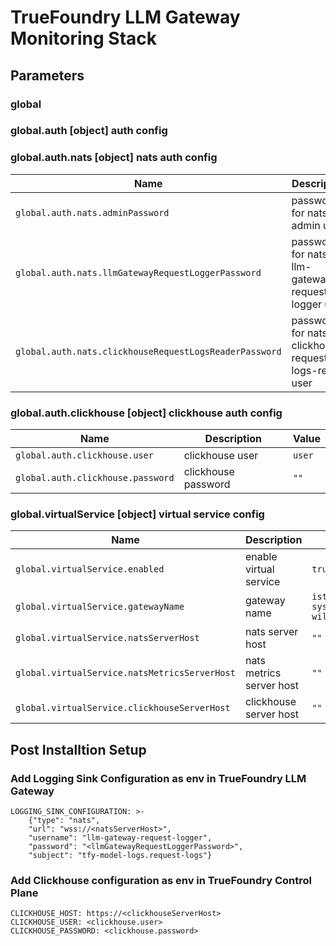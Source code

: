 # TrueFoundry LLM Gateway Monitoring Stack

## Parameters

### global


### global.auth [object] auth config


### global.auth.nats [object] nats auth config

| Name                                                   | Description                                           | Value |
| ------------------------------------------------------ | ----------------------------------------------------- | ----- |
| `global.auth.nats.adminPassword`                       | password for nats admin user                          | `""`  |
| `global.auth.nats.llmGatewayRequestLoggerPassword`     | password for nats llm-gateway-request-logger user     | `""`  |
| `global.auth.nats.clickhouseRequestLogsReaderPassword` | password for nats clickhouse-request-logs-reader user | `""`  |

### global.auth.clickhouse [object] clickhouse auth config

| Name                              | Description         | Value  |
| --------------------------------- | ------------------- | ------ |
| `global.auth.clickhouse.user`     | clickhouse user     | `user` |
| `global.auth.clickhouse.password` | clickhouse password | `""`   |

### global.virtualService [object] virtual service config

| Name                                          | Description              | Value                       |
| --------------------------------------------- | ------------------------ | --------------------------- |
| `global.virtualService.enabled`               | enable virtual service   | `true`                      |
| `global.virtualService.gatewayName`           | gateway name             | `istio-system/tfy-wildcard` |
| `global.virtualService.natsServerHost`        | nats server host         | `""`                        |
| `global.virtualService.natsMetricsServerHost` | nats metrics server host | `""`                        |
| `global.virtualService.clickhouseServerHost`  | clickhouse server host   | `""`                        |

## Post Installtion Setup
### Add Logging Sink Configuration as env in TrueFoundry LLM Gateway

```
LOGGING_SINK_CONFIGURATION: >-
    {"type": "nats", 
    "url": "wss://<natsServerHost>", 
    "username": "llm-gateway-request-logger", 
    "password": "<llmGatewayRequestLoggerPassword>", 
    "subject": "tfy-model-logs.request-logs"}
```

### Add Clickhouse configuration as env in TrueFoundry Control Plane

```
CLICKHOUSE_HOST: https://<clickhouseServerHost>
CLICKHOUSE_USER: <clickhouse.user>
CLICKHOUSE_PASSWORD: <clickhouse.password>
```